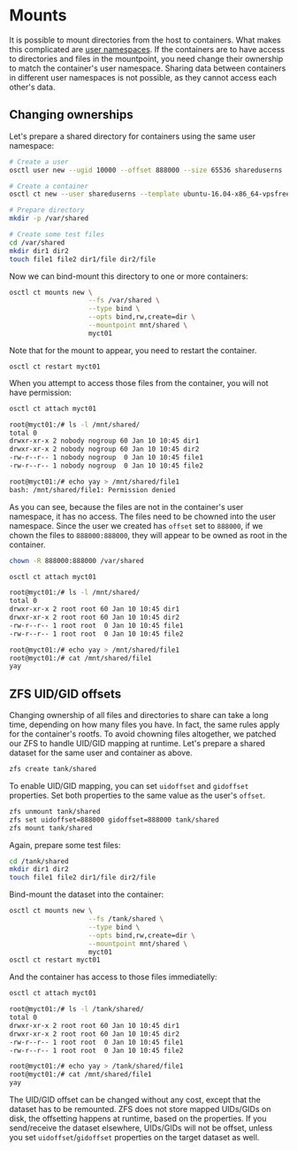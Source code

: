 # Mounts

It is possible to mount directories from the host to containers. What makes this
complicated are [user namespaces](users.md). If the containers are to have
access to directories and files in the mountpoint, you need change their
ownership to match the container's user namespace. Sharing data between
containers in different user namespaces is not possible, as they cannot access
each other's data.

## Changing ownerships
Let's prepare a shared directory for containers using the same user namespace:

```bash
# Create a user
osctl user new --ugid 10000 --offset 888000 --size 65536 shareduserns

# Create a container
osctl ct new --user shareduserns --template ubuntu-16.04-x86_64-vpsfree.tar.gz myct01

# Prepare directory
mkdir -p /var/shared

# Create some test files
cd /var/shared
mkdir dir1 dir2
touch file1 file2 dir1/file dir2/file
```

Now we can bind-mount this directory to one or more containers:

```bash
osctl ct mounts new \
                    --fs /var/shared \
                    --type bind \
                    --opts bind,rw,create=dir \
                    --mountpoint mnt/shared \
                    myct01
```

Note that for the mount to appear, you need to restart the container.

```
osctl ct restart myct01
```

When you attempt to access those files from the container, you will not have
permission:

```bash
osctl ct attach myct01

root@myct01:/# ls -l /mnt/shared/
total 0
drwxr-xr-x 2 nobody nogroup 60 Jan 10 10:45 dir1
drwxr-xr-x 2 nobody nogroup 60 Jan 10 10:45 dir2
-rw-r--r-- 1 nobody nogroup  0 Jan 10 10:45 file1
-rw-r--r-- 1 nobody nogroup  0 Jan 10 10:45 file2

root@myct01:/# echo yay > /mnt/shared/file1 
bash: /mnt/shared/file1: Permission denied
```

As you can see, because the files are not in the container's user namespace,
it has no access. The files need to be chowned into the user namespace. Since
the user we created has `offset` set to `888000`, if we chown the files to
`888000:888000`, they will appear to be owned as root in the container.

```bash
chown -R 888000:888000 /var/shared

osctl ct attach myct01

root@myct01:/# ls -l /mnt/shared/
total 0
drwxr-xr-x 2 root root 60 Jan 10 10:45 dir1
drwxr-xr-x 2 root root 60 Jan 10 10:45 dir2
-rw-r--r-- 1 root root  0 Jan 10 10:45 file1
-rw-r--r-- 1 root root  0 Jan 10 10:45 file2

root@myct01:/# echo yay > /mnt/shared/file1
root@myct01:/# cat /mnt/shared/file1
yay
```

## ZFS UID/GID offsets
Changing ownership of all files and directories to share can take a long time,
depending on how many files you have. In fact, the same rules apply for the
container's rootfs. To avoid chowning files altogether, we patched our ZFS
to handle UID/GID mapping at runtime. Let's prepare a shared dataset for the
same user and container as above.

```bash
zfs create tank/shared
```

To enable UID/GID mapping, you can set `uidoffset` and `gidoffset` properties.
Set both properties to the same value as the user's `offset`.

```bash
zfs unmount tank/shared
zfs set uidoffset=888000 gidoffset=888000 tank/shared
zfs mount tank/shared
```

Again, prepare some test files:

```bash
cd /tank/shared
mkdir dir1 dir2
touch file1 file2 dir1/file dir2/file
```

Bind-mount the dataset into the container:

```bash
osctl ct mounts new \
                    --fs /tank/shared \
                    --type bind \
                    --opts bind,rw,create=dir \
                    --mountpoint mnt/shared \
                    myct01
osctl ct restart myct01
```

And the container has access to those files immediatelly:

```bash
osctl ct attach myct01

root@myct01:/# ls -l /tank/shared/
total 0
drwxr-xr-x 2 root root 60 Jan 10 10:45 dir1
drwxr-xr-x 2 root root 60 Jan 10 10:45 dir2
-rw-r--r-- 1 root root  0 Jan 10 10:45 file1
-rw-r--r-- 1 root root  0 Jan 10 10:45 file2

root@myct01:/# echo yay > /tank/shared/file1
root@myct01:/# cat /mnt/shared/file1
yay
```

The UID/GID offset can be changed without any cost, except that the dataset has
to be remounted. ZFS does not store mapped UIDs/GIDs on disk, the offsetting
happens at runtime, based on the properties. If you send/receive the dataset
elsewhere, UIDs/GIDs will not be offset, unless you set `uidoffset`/`gidoffset`
properties on the target dataset as well.
